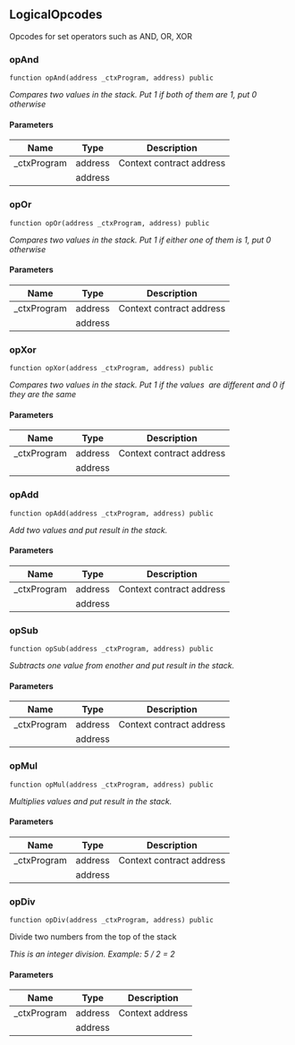 ## LogicalOpcodes

Opcodes for set operators such as AND, OR, XOR

### opAnd

```solidity
function opAnd(address _ctxProgram, address) public
```

_Compares two values in the stack. Put 1 if both of them are 1, put
     0 otherwise_

#### Parameters

| Name | Type | Description |
| ---- | ---- | ----------- |
| _ctxProgram | address | Context contract address |
|  | address |  |

### opOr

```solidity
function opOr(address _ctxProgram, address) public
```

_Compares two values in the stack. Put 1 if either one of them is 1,
     put 0 otherwise_

#### Parameters

| Name | Type | Description |
| ---- | ---- | ----------- |
| _ctxProgram | address | Context contract address |
|  | address |  |

### opXor

```solidity
function opXor(address _ctxProgram, address) public
```

_Compares two values in the stack. Put 1 if the values ​
​are different and 0 if they are the same_

#### Parameters

| Name | Type | Description |
| ---- | ---- | ----------- |
| _ctxProgram | address | Context contract address |
|  | address |  |

### opAdd

```solidity
function opAdd(address _ctxProgram, address) public
```

_Add two values and put result in the stack._

#### Parameters

| Name | Type | Description |
| ---- | ---- | ----------- |
| _ctxProgram | address | Context contract address |
|  | address |  |

### opSub

```solidity
function opSub(address _ctxProgram, address) public
```

_Subtracts one value from enother and put result in the stack._

#### Parameters

| Name | Type | Description |
| ---- | ---- | ----------- |
| _ctxProgram | address | Context contract address |
|  | address |  |

### opMul

```solidity
function opMul(address _ctxProgram, address) public
```

_Multiplies values and put result in the stack._

#### Parameters

| Name | Type | Description |
| ---- | ---- | ----------- |
| _ctxProgram | address | Context contract address |
|  | address |  |

### opDiv

```solidity
function opDiv(address _ctxProgram, address) public
```

Divide two numbers from the top of the stack

_This is an integer division. Example: 5 / 2 = 2_

#### Parameters

| Name | Type | Description |
| ---- | ---- | ----------- |
| _ctxProgram | address | Context address |
|  | address |  |

